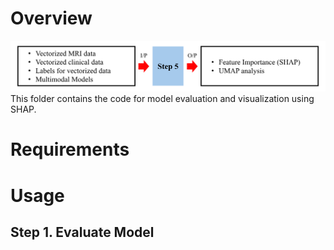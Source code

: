 # Overview
![](/_images/Step_5.png)
This folder contains the code for model evaluation and visualization using SHAP.

# Requirements

# Usage

## Step 1. Evaluate Model